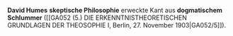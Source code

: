 
**David Humes** **skeptische Philosophie** erweckte Kant aus **dogmatischem Schlummer** ([[GA052 (5.) DIE ERKENNTNISTHEORETISCHEN GRUNDLAGEN DER THEOSOPHIE I, Berlin, 27. November 1903|GA052/5]]).

